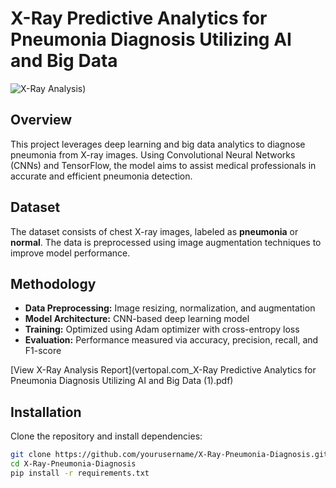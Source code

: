 # X-Ray Predictive Analytics for Pneumonia Diagnosis Utilizing AI and Big Data  

![X-Ray Analysis](https://miro.medium.com/v2/resize:fit:1400/1*caVi5_pTsarvYlqkarijOg.png))


## Overview  
This project leverages deep learning and big data analytics to diagnose pneumonia from X-ray images. Using Convolutional Neural Networks (CNNs) and TensorFlow, the model aims to assist medical professionals in accurate and efficient pneumonia detection.  

## Dataset  
The dataset consists of chest X-ray images, labeled as **pneumonia** or **normal**. The data is preprocessed using image augmentation techniques to improve model performance.  

## Methodology  
- **Data Preprocessing:** Image resizing, normalization, and augmentation  
- **Model Architecture:** CNN-based deep learning model  
- **Training:** Optimized using Adam optimizer with cross-entropy loss  
- **Evaluation:** Performance measured via accuracy, precision, recall, and F1-score  

[View X-Ray Analysis Report](vertopal.com_X-Ray Predictive Analytics for Pneumonia Diagnosis Utilizing AI and Big Data (1).pdf)


## Installation  
Clone the repository and install dependencies:  
```bash
git clone https://github.com/yourusername/X-Ray-Pneumonia-Diagnosis.git
cd X-Ray-Pneumonia-Diagnosis
pip install -r requirements.txt
